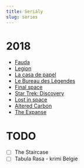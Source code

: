 ```yaml
---
title: Seriály
slug: series
---
```


# 2018

- [Fauda](https://www.csfd.cz/film/4287-fauda/prehled/)
- [Legion](https://www.csfd.cz/film/448248-legion/prehled/)
- [La casa de papel](https://www.csfd.cz/film/525549-la-casa-de-papel/prehled/)
- [Le Bureau des Légendes](https://www.csfd.cz/film/24985-le-bureau-des-legendes/prehled/)
- [Final space](https://www.csfd.cz/film/531684-final-space/komentare/)
- [Star Trek: Discovery](https://www.csfd.cz/film/424901-star-trek-discovery/prehled/)
- [Lost in space](https://www.csfd.cz/film/596681-lost-in-space/prehled/)
- [Altered Carbon](https://www.csfd.cz/film/327118-altered-carbon/prehled/)
- [The Expanse](https://www.csfd.cz/film/407858-the-expanse/prehled/)


# TODO

- [ ] The Staircase
- [ ] Tabula Rasa - krimi Belgie